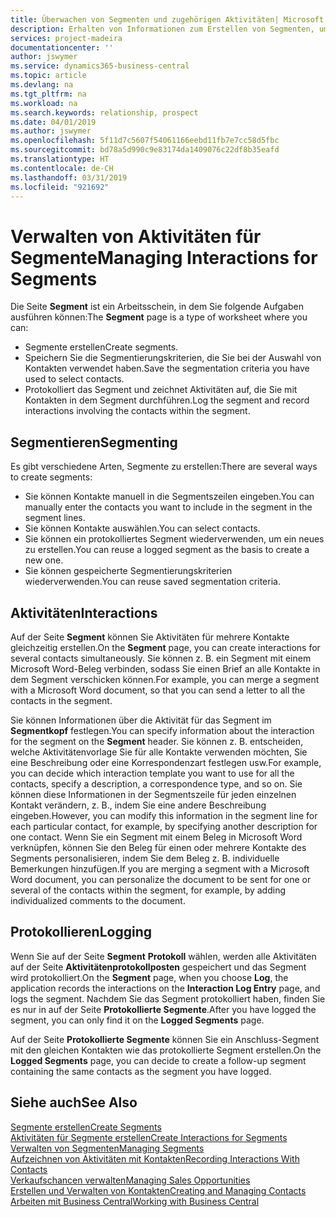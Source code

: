 ```yaml
---
title: Überwachen von Segmenten und zugehörigen Aktivitäten| Microsoft Docs
description: Erhalten von Informationen zum Erstellen von Segmenten, um Kontaktgruppen zu definieren und Festlegen von Aktivitäten für Segmente.
services: project-madeira
documentationcenter: ''
author: jswymer
ms.service: dynamics365-business-central
ms.topic: article
ms.devlang: na
ms.tgt_pltfrm: na
ms.workload: na
ms.search.keywords: relationship, prospect
ms.date: 04/01/2019
ms.author: jswymer
ms.openlocfilehash: 5f11d7c5607f54061166eebd11fb7e7cc58d5fbc
ms.sourcegitcommit: bd78a5d990c9e83174da1409076c22df8b35eafd
ms.translationtype: HT
ms.contentlocale: de-CH
ms.lasthandoff: 03/31/2019
ms.locfileid: "921692"
---
```

# <a name="managing-interactions-for-segments"></a><span data-ttu-id="723af-103">Verwalten von Aktivitäten für Segmente</span><span class="sxs-lookup"><span data-stu-id="723af-103">Managing Interactions for Segments</span></span>
<span data-ttu-id="723af-104">Die Seite **Segment** ist ein Arbeitsschein, in dem Sie folgende Aufgaben ausführen können:</span><span class="sxs-lookup"><span data-stu-id="723af-104">The **Segment** page is a type of worksheet where you can:</span></span>

* <span data-ttu-id="723af-105">Segmente erstellen</span><span class="sxs-lookup"><span data-stu-id="723af-105">Create segments.</span></span>
* <span data-ttu-id="723af-106">Speichern Sie die Segmentierungskriterien, die Sie bei der Auswahl von Kontakten verwendet haben.</span><span class="sxs-lookup"><span data-stu-id="723af-106">Save the segmentation criteria you have used to select contacts.</span></span>
* <span data-ttu-id="723af-107">Protokolliert das Segment und zeichnet Aktivitäten auf, die Sie mit Kontakten in dem Segment durchführen.</span><span class="sxs-lookup"><span data-stu-id="723af-107">Log the segment and record interactions involving the contacts within the segment.</span></span>

## <a name="segmenting"></a><span data-ttu-id="723af-108">Segmentieren</span><span class="sxs-lookup"><span data-stu-id="723af-108">Segmenting</span></span>
<span data-ttu-id="723af-109">Es gibt verschiedene Arten, Segmente zu erstellen:</span><span class="sxs-lookup"><span data-stu-id="723af-109">There are several ways to create segments:</span></span>

* <span data-ttu-id="723af-110">Sie können Kontakte manuell in die Segmentszeilen eingeben.</span><span class="sxs-lookup"><span data-stu-id="723af-110">You can manually enter the contacts you want to include in the segment in the segment lines.</span></span>
* <span data-ttu-id="723af-111">Sie können Kontakte auswählen.</span><span class="sxs-lookup"><span data-stu-id="723af-111">You can select contacts.</span></span>
* <span data-ttu-id="723af-112">Sie können ein protokolliertes Segment wiederverwenden, um ein neues zu erstellen.</span><span class="sxs-lookup"><span data-stu-id="723af-112">You can reuse a logged segment as the basis to create a new one.</span></span>
* <span data-ttu-id="723af-113">Sie können gespeicherte Segmentierungskriterien wiederverwenden.</span><span class="sxs-lookup"><span data-stu-id="723af-113">You can reuse saved segmentation criteria.</span></span>

## <a name="interactions"></a><span data-ttu-id="723af-114">Aktivitäten</span><span class="sxs-lookup"><span data-stu-id="723af-114">Interactions</span></span>
<span data-ttu-id="723af-115">Auf der Seite **Segment** können Sie Aktivitäten für mehrere Kontakte gleichzeitig erstellen.</span><span class="sxs-lookup"><span data-stu-id="723af-115">On the **Segment** page, you can create interactions for several contacts simultaneously.</span></span> <span data-ttu-id="723af-116">Sie können z. B. ein Segment mit einem Microsoft Word-Beleg verbinden, sodass Sie einen Brief an alle Kontakte in dem Segment verschicken können.</span><span class="sxs-lookup"><span data-stu-id="723af-116">For example, you can merge a segment with a Microsoft Word document, so that you can send a letter to all the contacts in the segment.</span></span>

<span data-ttu-id="723af-117">Sie können Informationen über die Aktivität für das Segment im **Segmentkopf** festlegen.</span><span class="sxs-lookup"><span data-stu-id="723af-117">You can specify information about the interaction for the segment on the **Segment** header.</span></span> <span data-ttu-id="723af-118">Sie können z. B. entscheiden, welche Aktivitätenvorlage Sie für alle Kontakte verwenden möchten, Sie eine Beschreibung oder eine Korrespondenzart festlegen usw.</span><span class="sxs-lookup"><span data-stu-id="723af-118">For example, you can decide which interaction template you want to use for all the contacts, specify a description, a correspondence type, and so on.</span></span> <span data-ttu-id="723af-119">Sie können diese Informationen in der Segmentszeile für jeden einzelnen Kontakt verändern, z. B., indem Sie eine andere Beschreibung eingeben.</span><span class="sxs-lookup"><span data-stu-id="723af-119">However, you can modify this information in the segment line for each particular contact, for example, by specifying another description for one contact.</span></span> <span data-ttu-id="723af-120">Wenn Sie ein Segment mit einem Beleg in Microsoft Word verknüpfen, können Sie den Beleg für einen oder mehrere Kontakte des Segments personalisieren, indem Sie dem Beleg z. B. individuelle Bemerkungen hinzufügen.</span><span class="sxs-lookup"><span data-stu-id="723af-120">If you are merging a segment with a Microsoft Word document, you can personalize the document to be sent for one or several of the contacts within the segment, for example, by adding individualized comments to the document.</span></span>

## <a name="logging"></a><span data-ttu-id="723af-121">Protokollieren</span><span class="sxs-lookup"><span data-stu-id="723af-121">Logging</span></span>
<span data-ttu-id="723af-122">Wenn Sie auf der Seite **Segment** **Protokoll** wählen, werden alle Aktivitäten auf der Seite **Aktivitätenprotokollposten** gespeichert und das Segment wird protokolliert.</span><span class="sxs-lookup"><span data-stu-id="723af-122">On the **Segment** page, when you choose **Log**, the application records the interactions on the **Interaction Log Entry** page, and logs the segment.</span></span> <span data-ttu-id="723af-123">Nachdem Sie das Segment protokolliert haben, finden Sie es nur in auf der Seite **Protokollierte Segmente**.</span><span class="sxs-lookup"><span data-stu-id="723af-123">After you have logged the segment, you can only find it on the **Logged Segments** page.</span></span>

<span data-ttu-id="723af-124">Auf der Seite **Protokollierte Segmente** können Sie ein Anschluss-Segment mit den gleichen Kontakten wie das protokollierte Segment erstellen.</span><span class="sxs-lookup"><span data-stu-id="723af-124">On the **Logged Segments** page, you can decide to create a follow-up segment containing the same contacts as the segment you have logged.</span></span>

## <a name="see-also"></a><span data-ttu-id="723af-125">Siehe auch</span><span class="sxs-lookup"><span data-stu-id="723af-125">See Also</span></span>
[<span data-ttu-id="723af-126">Segmente erstellen</span><span class="sxs-lookup"><span data-stu-id="723af-126">Create Segments</span></span>](marketing-how-create-segment.md)  
[<span data-ttu-id="723af-127">Aktivitäten für Segmente erstellen</span><span class="sxs-lookup"><span data-stu-id="723af-127">Create Interactions for Segments</span></span>](marketing-how-create-interactions.md)  
[<span data-ttu-id="723af-128">Verwalten von Segmenten</span><span class="sxs-lookup"><span data-stu-id="723af-128">Managing Segments</span></span>](marketing-segments.md)  
[<span data-ttu-id="723af-129">Aufzeichnen von Aktivitäten mit Kontakten</span><span class="sxs-lookup"><span data-stu-id="723af-129">Recording Interactions With Contacts</span></span>](marketing-interactions.md)  
[<span data-ttu-id="723af-130">Verkaufschancen verwalten</span><span class="sxs-lookup"><span data-stu-id="723af-130">Managing Sales Opportunities</span></span>](marketing-manage-sales-opportunities.md)  
[<span data-ttu-id="723af-131">Erstellen und Verwalten von Kontakten</span><span class="sxs-lookup"><span data-stu-id="723af-131">Creating and Managing Contacts</span></span>](marketing-contacts.md)  
[<span data-ttu-id="723af-132">Arbeiten mit  Business Central</span><span class="sxs-lookup"><span data-stu-id="723af-132">Working with Business Central</span></span>](ui-work-product.md)
